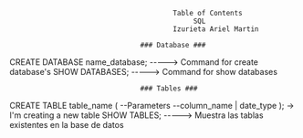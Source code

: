                                             Table of Contents
                                                 SQL
                                            Izurieta Ariel Martin

                                    ### Database ###
CREATE DATABASE name_database;	 -----> Command for create database's
SHOW DATABASES; -----> Command for show databases


                                    ### Tables ###
CREATE TABLE table_name ( --Parameters --column_name | date_type ); -> I'm creating a new table
SHOW TABLES; -----> Muestra las tablas existentes en la base de datos